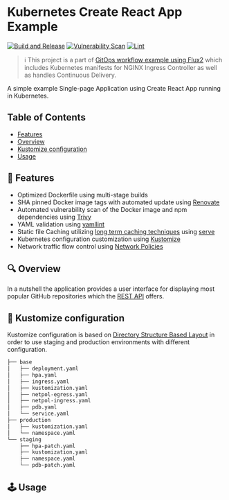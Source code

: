 # Kubernetes Create React App Example

[![Build and Release](https://github.com/terotuomala/k8s-create-react-app-example/workflows/build-and-release/badge.svg)](https://github.com/terotuomala/k8s-create-react-app-example/actions)
[![Vulnerability Scan](https://github.com/terotuomala/k8s-create-react-app-example/workflows/vulnerability-scan/badge.svg)](https://github.com/terotuomala/k8s-create-react-app-example/actions)
[![Lint](https://github.com/terotuomala/k8s-create-react-app-example/workflows/lint/badge.svg)](https://github.com/terotuomala/k8s-create-react-app-example/actions)

> :information_source: This project is a part of [GitOps workflow example using Flux2](https://github.com/terotuomala/gitops-flux2-example) which includes Kubernetes manifests for NGINX Ingress Controller as well as handles Continuous Delivery.

A simple example Single-page Application using Create React App running in Kubernetes.

<!-- TABLE OF CONTENTS -->
## Table of Contents
* [Features](#rocket-features)
* [Overview](#overview)
* [Kustomize configuration](#pencil-kustomize-configuration)
* [Usage](#joystick-usage)

<!-- FEATURES -->
## :rocket: Features
- Optimized Dockerfile using multi-stage builds
- SHA pinned Docker image tags with automated update using [Renovate](https://docs.renovatebot.com)
- Automated vulnerability scan of the Docker image and npm dependencies using [Trivy](https://github.com/aquasecurity/trivy)
- YAML validation using [yamllint](https://github.com/adrienverge/yamllint)
- Static file Caching utilizing [long term caching techniques](https://create-react-app.dev/docs/production-build/#static-file-caching) using [serve](https://github.com/vercel/serve)
- Kubernetes configuration customization using [Kustomize](https://github.com/kubernetes-sigs/kustomize)
- Network traffic flow control using [Network Policies](https://kubernetes.io/docs/concepts/services-networking/network-policies/)

<!-- OVERVIEW -->
## :mag: Overview
In a nutshell the application provides a user interface for displaying most popular GitHub repositories which the [REST API](https://github.com/terotuomala/k8s-express-api-example) offers.

## :pencil: Kustomize configuration
Kustomize configuration is based on [Directory Structure Based Layout](https://kubectl.docs.kubernetes.io/pages/app_composition_and_deployment/structure_directories.html) in order to use staging and production environments with different configuration.

```sh
├── base
│   ├── deployment.yaml
│   ├── hpa.yaml
│   ├── ingress.yaml
│   ├── kustomization.yaml
│   ├── netpol-egress.yaml
│   ├── netpol-ingress.yaml
│   ├── pdb.yaml
│   └── service.yaml
├── production
│   ├── kustomization.yaml
│   └── namespace.yaml
└── staging
    ├── hpa-patch.yaml
    ├── kustomization.yaml
    ├── namespace.yaml
    └── pdb-patch.yaml
```

## :joystick: Usage
